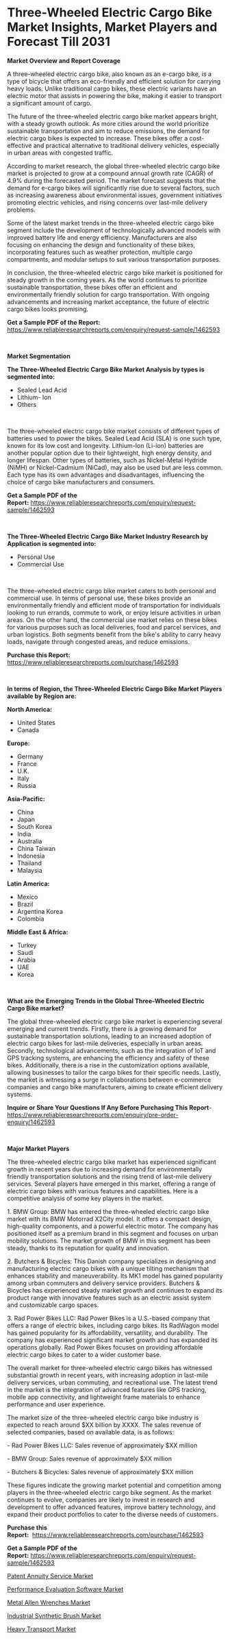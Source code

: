 <p><h1>Three-Wheeled Electric Cargo Bike Market Insights, Market Players and Forecast Till 2031</h1></p><p><strong>Market Overview and Report Coverage</strong></p>
<p><p>A three-wheeled electric cargo bike, also known as an e-cargo bike, is a type of bicycle that offers an eco-friendly and efficient solution for carrying heavy loads. Unlike traditional cargo bikes, these electric variants have an electric motor that assists in powering the bike, making it easier to transport a significant amount of cargo.</p><p>The future of the three-wheeled electric cargo bike market appears bright, with a steady growth outlook. As more cities around the world prioritize sustainable transportation and aim to reduce emissions, the demand for electric cargo bikes is expected to increase. These bikes offer a cost-effective and practical alternative to traditional delivery vehicles, especially in urban areas with congested traffic.</p><p>According to market research, the global three-wheeled electric cargo bike market is projected to grow at a compound annual growth rate (CAGR) of 4.9% during the forecasted period. The market forecast suggests that the demand for e-cargo bikes will significantly rise due to several factors, such as increasing awareness about environmental issues, government initiatives promoting electric vehicles, and rising concerns over last-mile delivery problems.</p><p>Some of the latest market trends in the three-wheeled electric cargo bike segment include the development of technologically advanced models with improved battery life and energy efficiency. Manufacturers are also focusing on enhancing the design and functionality of these bikes, incorporating features such as weather protection, multiple cargo compartments, and modular setups to suit various transportation purposes.</p><p>In conclusion, the three-wheeled electric cargo bike market is positioned for steady growth in the coming years. As the world continues to prioritize sustainable transportation, these bikes offer an efficient and environmentally friendly solution for cargo transportation. With ongoing advancements and increasing market acceptance, the future of electric cargo bikes looks promising.</p></p>
<p><strong>Get a Sample PDF of the Report:</strong> <a href="https://www.reliableresearchreports.com/enquiry/request-sample/1462593">https://www.reliableresearchreports.com/enquiry/request-sample/1462593</a></p>
<p>&nbsp;</p>
<p><strong>Market Segmentation</strong></p>
<p><strong>The Three-Wheeled Electric Cargo Bike Market Analysis by types is segmented into:</strong></p>
<p><ul><li>Sealed Lead Acid</li><li>Lithium- Ion</li><li>Others</li></ul></p>
<p>&nbsp;</p>
<p><p>The three-wheeled electric cargo bike market consists of different types of batteries used to power the bikes. Sealed Lead Acid (SLA) is one such type, known for its low cost and longevity. Lithium-Ion (Li-ion) batteries are another popular option due to their lightweight, high energy density, and longer lifespan. Other types of batteries, such as Nickel-Metal Hydride (NiMH) or Nickel-Cadmium (NiCad), may also be used but are less common. Each type has its own advantages and disadvantages, influencing the choice of cargo bike manufacturers and consumers.</p></p>
<p><strong>Get a Sample PDF of the Report:</strong>&nbsp;<a href="https://www.reliableresearchreports.com/enquiry/request-sample/1462593">https://www.reliableresearchreports.com/enquiry/request-sample/1462593</a></p>
<p>&nbsp;</p>
<p><strong>The Three-Wheeled Electric Cargo Bike Market Industry Research by Application is segmented into:</strong></p>
<p><ul><li>Personal Use</li><li>Commercial Use</li></ul></p>
<p>&nbsp;</p>
<p><p>The three-wheeled electric cargo bike market caters to both personal and commercial use. In terms of personal use, these bikes provide an environmentally friendly and efficient mode of transportation for individuals looking to run errands, commute to work, or enjoy leisure activities in urban areas. On the other hand, the commercial use market relies on these bikes for various purposes such as local deliveries, food and parcel services, and urban logistics. Both segments benefit from the bike's ability to carry heavy loads, navigate through congested areas, and reduce emissions.</p></p>
<p><strong>Purchase this Report:</strong>&nbsp; <a href="https://www.reliableresearchreports.com/purchase/1462593">https://www.reliableresearchreports.com/purchase/1462593</a></p>
<p>&nbsp;</p>
<p><strong>In terms of Region, the Three-Wheeled Electric Cargo Bike Market Players available by Region are:</strong></p>
<p>
    <p> <strong> North America: </strong>
        <ul>
            <li>United States</li>
            <li>Canada</li>
        </ul>
        </p> 
    <p> <strong> Europe: </strong>
        <ul>
            <li>Germany</li>
            <li>France</li>
            <li>U.K.</li>
            <li>Italy</li>
            <li>Russia</li>
        </ul>
        </p> 
    <p> <strong> Asia-Pacific: </strong>
        <ul>
            <li>China</li>
            <li>Japan</li>
            <li>South Korea</li>
            <li>India</li>
            <li>Australia</li>
            <li>China Taiwan</li>
            <li>Indonesia</li>
            <li>Thailand</li>
            <li>Malaysia</li>
        </ul>
        </p> 
    <p> <strong> Latin America: </strong>
        <ul>
            <li>Mexico</li>
            <li>Brazil</li>
            <li>Argentina Korea</li>
            <li>Colombia</li>
        </ul>
        </p> 
    <p> <strong> Middle East & Africa: </strong>
        <ul>
            <li>Turkey</li>
            <li>Saudi</li>
            <li>Arabia</li>
            <li>UAE</li>
            <li>Korea</li>
        </ul>
    </p>
    </p>
<p>&nbsp;</p>
<p><strong>What are the Emerging Trends in the Global Three-Wheeled Electric Cargo Bike market?</strong></p>
<p><p>The global three-wheeled electric cargo bike market is experiencing several emerging and current trends. Firstly, there is a growing demand for sustainable transportation solutions, leading to an increased adoption of electric cargo bikes for last-mile deliveries, especially in urban areas. Secondly, technological advancements, such as the integration of IoT and GPS tracking systems, are enhancing the efficiency and safety of these bikes. Additionally, there is a rise in the customization options available, allowing businesses to tailor the cargo bikes for their specific needs. Lastly, the market is witnessing a surge in collaborations between e-commerce companies and cargo bike manufacturers, aiming to create efficient delivery systems.</p></p>
<p><strong>Inquire or Share Your Questions If Any Before Purchasing This Report</strong>- <a href="https://www.reliableresearchreports.com/enquiry/pre-order-enquiry/1462593">https://www.reliableresearchreports.com/enquiry/pre-order-enquiry/1462593</a></p>
<p>&nbsp;</p>
<p><strong>Major Market Players</strong></p>
<p><p>The three-wheeled electric cargo bike market has experienced significant growth in recent years due to increasing demand for environmentally friendly transportation solutions and the rising trend of last-mile delivery services. Several players have emerged in this market, offering a range of electric cargo bikes with various features and capabilities. Here is a competitive analysis of some key players in the market.</p><p>1. BMW Group: BMW has entered the three-wheeled electric cargo bike market with its BMW Motorrad X2City model. It offers a compact design, high-quality components, and a powerful electric motor. The company has positioned itself as a premium brand in this segment and focuses on urban mobility solutions. The market growth of BMW in this segment has been steady, thanks to its reputation for quality and innovation.</p><p>2. Butchers & Bicycles: This Danish company specializes in designing and manufacturing electric cargo bikes with a unique tilting mechanism that enhances stability and maneuverability. Its MK1 model has gained popularity among urban commuters and delivery service providers. Butchers & Bicycles has experienced steady market growth and continues to expand its product range with innovative features such as an electric assist system and customizable cargo spaces.</p><p>3. Rad Power Bikes LLC: Rad Power Bikes is a U.S.-based company that offers a range of electric bikes, including cargo bikes. Its RadWagon model has gained popularity for its affordability, versatility, and durability. The company has experienced significant market growth and has expanded its operations globally. Rad Power Bikes focuses on providing affordable electric cargo bikes to cater to a wider customer base.</p><p>The overall market for three-wheeled electric cargo bikes has witnessed substantial growth in recent years, with increasing adoption in last-mile delivery services, urban commuting, and recreational use. The latest trend in the market is the integration of advanced features like GPS tracking, mobile app connectivity, and lightweight frame materials to enhance performance and user experience.</p><p>The market size of the three-wheeled electric cargo bike industry is expected to reach around $XX billion by XXXX. The sales revenue of selected companies, based on available data, is as follows:</p><p>- Rad Power Bikes LLC: Sales revenue of approximately $XX million</p><p>- BMW Group: Sales revenue of approximately $XX million</p><p>- Butchers & Bicycles: Sales revenue of approximately $XX million</p><p>These figures indicate the growing market potential and competition among players in the three-wheeled electric cargo bike segment. As the market continues to evolve, companies are likely to invest in research and development to offer advanced features, improve battery technology, and expand their product portfolios to cater to the diverse needs of customers.</p></p>
<p><strong>Purchase this Report:</strong>&nbsp;&nbsp;<a href="https://www.reliableresearchreports.com/purchase/1462593">https://www.reliableresearchreports.com/purchase/1462593</a></p>
<p></p>
<p><strong>Get a Sample PDF of the Report:</strong>&nbsp;<a href="https://www.reliableresearchreports.com/enquiry/request-sample/1462593">https://www.reliableresearchreports.com/enquiry/request-sample/1462593</a></p>
<p><p><a href="https://medium.com/@emilywong49/patent-annuity-service-market-insights-into-market-cagr-market-trends-and-growth-strategies-8cd954a79490">Patent Annuity Service Market</a></p><p><a href="https://medium.com/@emilywong49/performance-evaluation-software-market-analysis-its-cagr-market-segmentation-and-global-industry-2308e3a11183">Performance Evaluation Software Market</a></p><p><a href="https://github.com/GroverBarry/Market-Research-Report-List-3/blob/main/metal-allen-wrenches-market.md">Metal Allen Wrenches Market</a></p><p><a href="https://github.com/NorbertYates/Market-Research-Report-List-3/blob/main/industrial-synthetic-brush-market.md">Industrial Synthetic Brush Market</a></p><p><a href="https://medium.com/@emilywong49/heavy-transport-market-insights-into-market-cagr-market-trends-and-growth-strategies-bbf31c99a628">Heavy Transport Market</a></p></p>